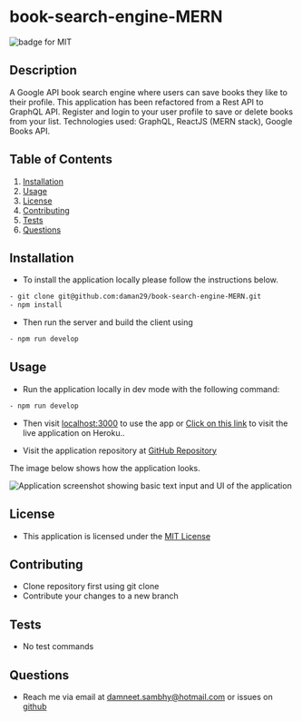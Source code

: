# book-search-engine-MERN

![badge for MIT](https://img.shields.io/badge/license-MIT-brightgreen)

## Description
A Google API book search engine where users can save books they like to their profile. This application has been refactored from a Rest API to GraphQL API. Register and login to your user profile to save or delete books from your list. Technologies used: GraphQL, ReactJS (MERN stack), Google Books API.


## Table of Contents
1. [Installation](#installation)
2. [Usage](#usage)
3. [License](#license)
4. [Contributing](#contributing)
5. [Tests](#tests)
6. [Questions](#questions)

## Installation
- To install the application locally please follow the instructions below.
```bash
- git clone git@github.com:daman29/book-search-engine-MERN.git
- npm install
```
- Then run the server and build the client using
```bash
- npm run develop
```


## Usage
- Run the application locally in dev mode with the following command:
```bash
- npm run develop
```
- Then visit [localhost:3000](localhost:3000) to use the app or [Click on this link](https://mern-book-search-daman29.herokuapp.com/) to visit the live application on Heroku..

- Visit the application repository at [GitHub Repository](https://github.com/daman29/book-search-engine-MERN)

The image below shows how the application looks.

![Application screenshot showing basic text input and UI of the application](./assets/screenshot.png)

## License
- This application is licensed under the [MIT License](./LICENSE)

## Contributing
- Clone repository first using git clone
- Contribute your changes to a new branch

## Tests
- No test commands

## Questions
- Reach me via email at damneet.sambhy@hotmail.com or issues on [github](https://github.com/daman29)